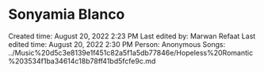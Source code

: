 # Sonyamia Blanco

Created time: August 20, 2022 2:23 PM
Last edited by: Marwan Refaat
Last edited time: August 20, 2022 2:30 PM
Person: Anonymous
Songs: ../Music%20d5c3e8139e1f451c82a5f1a5db77846e/Hopeless%20Romantic%203534f1ba34614c18b78ff41bd5fcfe9c.md